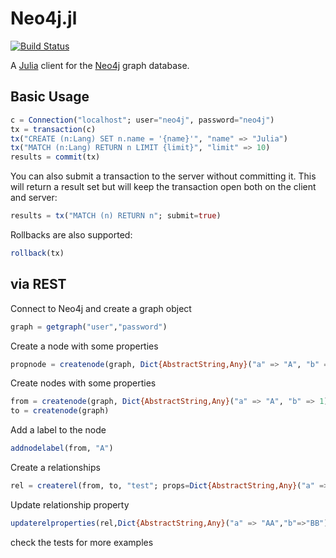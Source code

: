 # Neo4j.jl

[![Build Status](https://travis-ci.org/somasdhavala/Neo4j.jl.png)](https://travis-ci.org/somasdhavala/Neo4j.jl)

A [Julia](http://julialang.org) client for the [Neo4j](http://neo4j.org) graph
database.

## Basic Usage

```julia
c = Connection("localhost"; user="neo4j", password="neo4j")
tx = transaction(c)
tx("CREATE (n:Lang) SET n.name = '{name}'", "name" => "Julia")
tx("MATCH (n:Lang) RETURN n LIMIT {limit}", "limit" => 10)
results = commit(tx)
```

You can also submit a transaction to the server without committing it. This
will return a result set but will keep the transaction open both on the client
and server:

```julia
results = tx("MATCH (n) RETURN n"; submit=true)
```

Rollbacks are also supported:

```julia
rollback(tx)
```

## via REST

 Connect to Neo4j and create a graph object
```julia
graph = getgraph("user","password")
```
Create a node with some properties
```julia
propnode = createnode(graph, Dict{AbstractString,Any}("a" => "A", "b" => 1))
```
Create nodes with some properties
```julia
from = createnode(graph, Dict{AbstractString,Any}("a" => "A", "b" => 1))
to = createnode(graph)
```
Add a label to the node
```julia
addnodelabel(from, "A")
```
Create a relationships
```julia
rel = createrel(from, to, "test"; props=Dict{AbstractString,Any}("a" => "A", "b" => 1))
```
Update relationship property
```julia
updaterelproperties(rel,Dict{AbstractString,Any}("a" => "AA","b"=>"BB"))
```

check the tests for more examples
